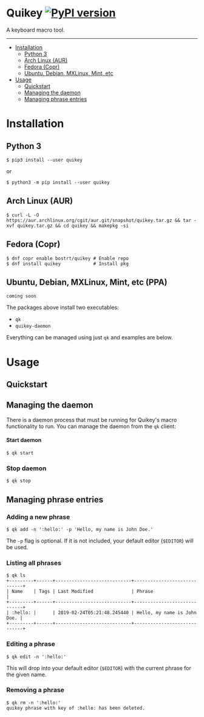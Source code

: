 # Quikey [![PyPI version](https://badge.fury.io/py/quikey.svg)](https://badge.fury.io/py/quikey)

A keyboard macro tool.

----
* [Installation](#installation)
  * [Python 3](#python-3)
  * [Arch Linux (AUR)](#arch-linux-aur)
  * [Fedora (Copr)](#fedora-copr)
  * [Ubuntu, Debian, MXLinux, Mint, etc](#ubuntu-debian-mxlinux-mint-etc-ppa)
* [Usage](#usage)
  * [Quickstart](#quickstart)
  * [Managing the daemon](#managing-the-daemon)
  * [Managing phrase entries](#managing-phrase-entries)


# Installation

## Python 3
```shell
$ pip3 install --user quikey
```
or 
```shell
$ python3 -m pip install --user quikey
```

## Arch Linux (AUR)
```shell
$ curl -L -O https://aur.archlinux.org/cgit/aur.git/snapshot/quikey.tar.gz && tar -xvf quikey.tar.gz && cd quikey && makepkg -si
```

## Fedora (Copr)
```shell
$ dnf copr enable bostrt/quikey # Enable repo
$ dnf install quikey            # Install pkg
```

## Ubuntu, Debian, MXLinux, Mint, etc (PPA)
```shell
coming soon
```

The packages above install two executables:
- `qk`
- `quikey-daemon`

Everything can be managed using just `qk` and examples are below.

# Usage

## Quickstart



## Managing the daemon
There is a daemon process that must be running for Quikey's macro functionality to run. You can manage the daemon from the `qk` client:

#### Start daemon
```shell
$ qk start
```

### Stop daemon
```shell
$ qk stop
```

## Managing phrase entries
### Adding a new phrase
```shell
$ qk add -n ':hello:' -p 'Hello, my name is John Doe.'
```

The `-p` flag is optional. If it is not included, your default editor (`$EDITOR`) will be used.

### Listing all phrases
```shell
$ qk ls 
+---------+------+----------------------------+-----------------------------+
| Name    | Tags | Last Modified              | Phrase                      |
+---------+------+----------------------------+-----------------------------+
| :hello: |      | 2019-02-24T05:21:48.245440 | Hello, my name is John Doe. |
+---------+------+----------------------------+-----------------------------+

```
### Editing a phrase
```shell
$ qk edit -n ':hello:'
```

This will drop into your default editor (`$EDITOR`) with the current phrase for the given name. 
### Removing a phrase
```shell
$ qk rm -n ':hello:'
quikey phrase with key of :hello: has been deleted.
```
